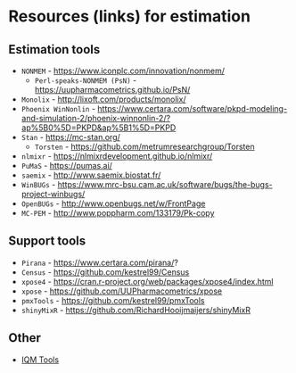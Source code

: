 # Resources (links) for estimation

## Estimation tools
  * `NONMEM` - https://www.iconplc.com/innovation/nonmem/
    - `Perl-speaks-NONMEM (PsN)` - https://uupharmacometrics.github.io/PsN/
  * `Monolix` - http://lixoft.com/products/monolix/
  * `Phoenix WinNonlin` - https://www.certara.com/software/pkpd-modeling-and-simulation-2/phoenix-winnonlin-2/?ap%5B0%5D=PKPD&ap%5B1%5D=PKPD
  * `Stan` - https://mc-stan.org/
    - `Torsten` - https://github.com/metrumresearchgroup/Torsten
  * `nlmixr` - https://nlmixrdevelopment.github.io/nlmixr/
  * `PuMaS` - https://pumas.ai/
  * `saemix` - http://www.saemix.biostat.fr/ 
  * `WinBUGs` - https://www.mrc-bsu.cam.ac.uk/software/bugs/the-bugs-project-winbugs/
  * `OpenBUGs` - http://www.openbugs.net/w/FrontPage
  * `MC-PEM` - http://www.poppharm.com/133179/Pk-copy
  

## Support tools
  * `Pirana` - https://www.certara.com/pirana/?
  * `Census` - https://github.com/kestrel99/Census
  * `xpose4` - https://cran.r-project.org/web/packages/xpose4/index.html
  * `xpose` - https://github.com/UUPharmacometrics/xpose
  * `pmxTools` - https://github.com/kestrel99/pmxTools
  * `shinyMixR` - https://github.com/RichardHooijmaijers/shinyMixR

  
## Other
  * [IQM Tools](https://iqmtools.intiquan.com/)